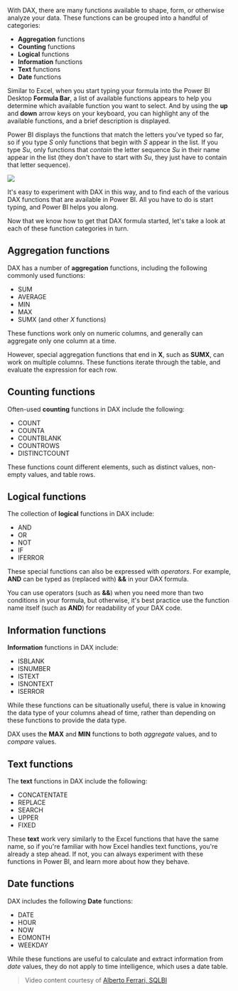 With DAX, there are many functions available to shape, form, or otherwise analyze your data. These functions can be grouped into a handful of categories:

* **Aggregation** functions
* **Counting** functions
* **Logical** functions
* **Information** functions
* **Text** functions
* **Date** functions

Similar to Excel, when you start typing your formula into the Power BI Desktop **Formula Bar**, a list of available functions appears to help you determine which available function you want to select. And by using the **up** and **down** arrow keys on your keyboard, you can highlight any of the available functions, and a brief description is displayed.

Power BI displays the functions that match the letters you've typed so far, so if you type *S* only functions that begin with *S* appear in the list. If you type *Su*, only functions that *contain* the letter sequence *Su* in their name appear in the list (they don't have to start with *Su*, they just have to contain that letter sequence).

![](media/7-3-dax-functions/dax-functions_1.png)

It's easy to experiment with DAX in this way, and to find each of the various DAX functions that are available in Power BI. All you have to do is start typing, and Power BI helps you along.

Now that we know how to get that DAX formula started, let's take a look at each of these function categories in turn.

## Aggregation functions
DAX has a number of **aggregation** functions, including the following commonly used functions:

* SUM
* AVERAGE
* MIN
* MAX
* SUMX (and other *X* functions)

These functions work only on numeric columns, and generally can aggregate only one column at a time.

However, special aggregation functions that end in **X**, such as **SUMX**, can work on multiple columns. These functions iterate through the table, and evaluate the expression for each row.

## Counting functions
Often-used **counting** functions in DAX include the following:

* COUNT
* COUNTA
* COUNTBLANK
* COUNTROWS
* DISTINCTCOUNT

These functions count different elements, such as distinct values, non-empty values, and table rows.

## Logical functions
The collection of **logical** functions in DAX include:

* AND
* OR
* NOT
* IF
* IFERROR

These special functions can also be expressed with *operators*. For example, **AND** can be typed as (replaced with) **&&** in your DAX formula.

You can use operators (such as **&&**) when you need more than two conditions in your formula, but otherwise, it's best practice use the function name itself (such as **AND**) for readability of your DAX code.

## Information functions
**Information** functions in DAX include:

* ISBLANK
* ISNUMBER
* ISTEXT
* ISNONTEXT
* ISERROR

While these functions can be situationally useful, there is value in knowing the data type of your columns ahead of time, rather than depending on these functions to provide the data type.

DAX uses the **MAX** and **MIN** functions to both *aggregate* values, and to *compare* values.

## Text functions
The **text** functions in DAX include the following:

* CONCATENTATE
* REPLACE
* SEARCH
* UPPER
* FIXED

These **text** work very similarly to the Excel functions that have the same name, so if you're familiar with how Excel handles text functions, you're already a step ahead. If not, you can always experiment with these functions in Power BI, and learn more about how they behave.

## Date functions
DAX includes the following **Date** functions:

* DATE
* HOUR
* NOW
* EOMONTH
* WEEKDAY

While these functions are useful to calculate and extract information from *date* values, they do not apply to time intelligence, which uses a date table.

> Video content courtesy of [Alberto Ferrari, SQLBI](https://www.sqlbi.com/learning-dax)
> 
> 


